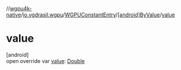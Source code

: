 //[wgpu4k-native](../../../../index.md)/[io.ygdrasil.wgpu](../../index.md)/[WGPUConstantEntry](../index.md)/[[android]ByValue](index.md)/[value](value.md)

# value

[android]\
open override var [value](value.md): [Double](https://kotlinlang.org/api/core/kotlin-stdlib/kotlin/-double/index.html)